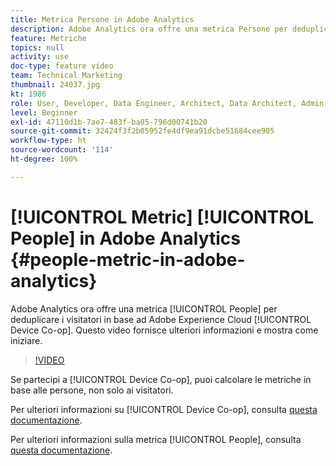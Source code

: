 ```yaml
---
title: Metrica Persone in Adobe Analytics
description: Adobe Analytics ora offre una metrica Persone per deduplicare i visitatori in base ad Adobe Experience Cloud Device Co-op. Questo video fornisce ulteriori informazioni e mostra come iniziare.
feature: Metriche
topics: null
activity: use
doc-type: feature video
team: Technical Marketing
thumbnail: 24037.jpg
kt: 1986
role: User, Developer, Data Engineer, Architect, Data Architect, Admin, Leader
level: Beginner
exl-id: 47110d1b-7ae7-483f-ba05-796d00741b20
source-git-commit: 32424f3f2b05952fe4df9ea91dcbe51684cee905
workflow-type: ht
source-wordcount: '114'
ht-degree: 100%

---
```


# [!UICONTROL Metric] [!UICONTROL People] in Adobe Analytics {#people-metric-in-adobe-analytics}

Adobe Analytics ora offre una metrica [!UICONTROL People] per deduplicare i visitatori in base ad Adobe Experience Cloud [!UICONTROL Device Co-op]. Questo video fornisce ulteriori informazioni e mostra come iniziare.

>[!VIDEO](https://video.tv.adobe.com/v/24037/?quality=12)

Se partecipi a [!UICONTROL Device Co-op], puoi calcolare le metriche in base alle persone, non solo ai visitatori.

Per ulteriori informazioni su [!UICONTROL Device Co-op], consulta [questa documentazione](https://marketing.adobe.com/resources/help/it_IT/mcdc/).

Per ulteriori informazioni sulla metrica [!UICONTROL People], consulta [questa documentazione](https://marketing.adobe.com/resources/help/it_IT/mcdc/mcdc-people.html).
